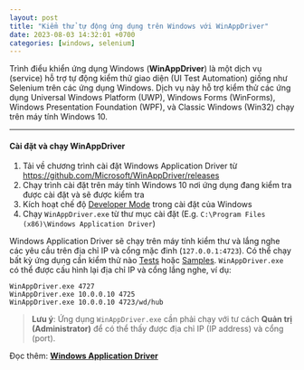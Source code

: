 ```yaml
---
layout: post
title: "Kiểm thử tự động ứng dụng trên Windows với WinAppDriver"
date: 2023-08-03 14:32:01 +0700
categories: [windows, selenium]
---
```


Trình điểu khiển ứng dụng Windows (**WinAppDriver**) là một dịch vụ (service) hỗ trợ tự động kiểm thử giao diện (UI Test Automation) giống như Selenium trên các ứng dụng Windows. Dịch vụ này hỗ trợ kiểm thử các ứng dụng Universal Windows Platform (UWP), Windows Forms (WinForms), Windows Presentation Foundation (WPF), và Classic Windows (Win32) chạy trên máy tính Windows 10.

---

#### Cài đặt và chạy WinAppDriver
1. Tải về chương trình cài đặt Windows Application Driver từ <https://github.com/Microsoft/WinAppDriver/releases>
2. Chạy trình cài đặt trên máy tính Windows 10 nơi ứng dụng đang kiểm tra được cài đặt và sẽ được kiểm tra
3. Kích hoạt chế độ [Developer Mode](https://docs.microsoft.com/en-us/windows/uwp/get-started/enable-your-device-for-development) trong cài đặt của Windows
4. Chạy `WinAppDriver.exe` từ thư mục cài đặt (E.g. `C:\Program Files (x86)\Windows Application Driver`)

Windows Application Driver sẽ chạy trên máy tính kiểm thư và lắng nghe các yêu cầu trên địa chỉ IP và cổng mặc đinh (`127.0.0.1:4723`). Có thể chạy bất kỳ ứng dụng cần kiểm thử nào [Tests](/Tests/) hoặc [Samples](/Samples). `WinAppDriver.exe` có thể được cấu hình lại địa chỉ IP và cổng lắng nghe, ví dụ:

```
WinAppDriver.exe 4727
WinAppDriver.exe 10.0.0.10 4725
WinAppDriver.exe 10.0.0.10 4723/wd/hub
```

> **Lưu ý**: Ứng dụng `WinAppDriver.exe` cần phải chạy với tư cách **Quản trị (Administrator)** để có thể thấy được địa chỉ IP (IP address) và cổng (port).

Đọc thêm: [**Windows Application Driver**](https://github.com/microsoft/WinAppDriver)
